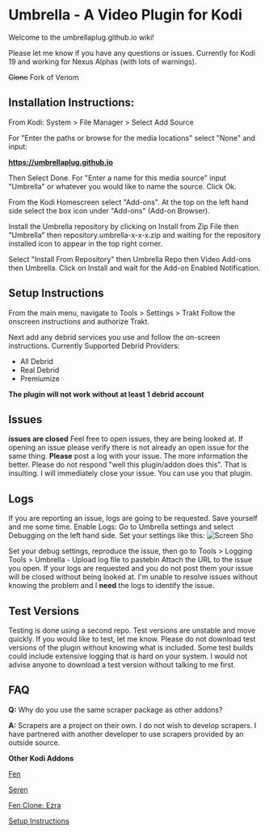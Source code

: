 # Umbrella - A Video Plugin for Kodi

Welcome to the umbrellaplug.github.io wiki!

Please let me know if you have any questions or issues. 
Currently for Kodi 19 and working for Nexus Alphas (with lots of warnings).

~~Clone~~ Fork of Venom

## Installation Instructions:
From Kodi:
System > File Manager > Select Add Source

For "Enter the paths or browse for the media locations" select "None" and input:

**https://umbrellaplug.github.io**

Then Select Done. For "Enter a name for this media source" input "Umbrella" or whatever you would like to name the source.
Click Ok.

From the Kodi Homescreen select "Add-ons".
At the top on the left hand side select the box icon under "Add-ons" (Add-on Browser).

Install the Umbrella repository by clicking on Install from Zip File then "Umbrella" then repository.umbrella-x-x-x.zip and waiting for the repository installed icon to appear in the top right corner.

Select "Install From Repository" then Umbrella Repo then Video Add-ons then Umbrella. Click on Install and wait for the Add-on Enabled Notification.

## Setup Instructions

From the main menu, navigate to Tools > Settings > Trakt
Follow the onscreen instructions and authorize Trakt.

Next add any debrid services you use and follow the on-screen instructions.
Currently Supported Debrid Providers:
- All Debrid
- Real Debrid
- Premiumize

**The plugin will not work without at least 1 debrid account**

## Issues
**issues are closed**
Feel free to open issues, they are being looked at.
If opening an issue please verify there is not already an open issue for the same thing.
**Please** post a log with your issue. The more information the better.
Please do not respond "well this plugin/addon does this". That is insulting. I will immediately close your issue. You can use you that plugin.

## Logs
If you are reporting an issue, logs are going to be requested. Save yourself and me some time.
Enable Logs: Go to Umbrella settings and select Debugging on the left hand side.
Set your settings like this:
![Screen Sho](https://user-images.githubusercontent.com/107957815/177895894-eb3f68cb-cd83-4d05-b033-6588579f2ce5.png)

Set your debug settings, reproduce the issue, then go to Tools > Logging Tools > Umbrella - Upload log file to pastebin
Attach the URL to the issue you open.
If your logs are requested and you do not post them your issue will be closed without being looked at. I'm unable to resolve issues without knowing the problem and I **need** the logs to identify the issue.

## Test Versions
Testing is done using a second repo. Test versions are unstable and move quickly. If you would like to test, let me know. Please do not download test versions of the plugin without knowing what is included. Some test builds could include extensive logging that is hard on your system. I would not advise anyone to download a test version without talking to me first.

## FAQ

**Q:** Why do you use the same scraper package as other addons?

**A:** Scrapers are a project on their own. I do not wish to develop scrapers. I have partnered with another developer to use scrapers provided by an outside source.


**Other Kodi Addons**

[Fen](https://github.com/Tikipeter/repository.tikipeter)

[Seren](https://github.com/nixgates/)

[Fen Clone: Ezra](https://github.com/Ezra-Hubbard/)


[Setup Instructions](https://github.com/umbrellaplug/umbrellaplug.github.io/wiki#setup-instructions)

